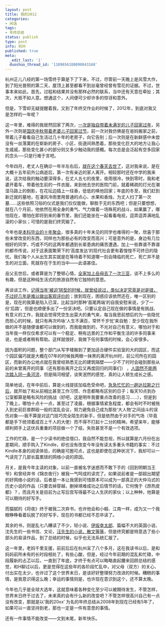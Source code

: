 ```yaml
---
layout: post
title: 我的2012
categories:
- 闲话
tags:
- 年终总结
status: publish
type: post
info: 杭州
published: true
meta:
  _edit_last: '1'
  duoshuo_thread_id: '1189656188090843168'
---
```

杭州正儿八经的第一场雪终于算是下了下来，不过，尽管前一天晚上是风雪大作，到了阳光普照的第二天，屋顶上甚至都看不到丝毫曾经曾有雪花的证据。不过，世事本来如此，首先，过程和结果并没有那样必然的联系，当中还有天意在牵扯；其次，大抵不如人意。想通这个，人间便可少却许多的惊讶和意外。

但是，下雪却无疑提醒着我，又到了年终交作业的时候了，2012年，到底对我又是怎样的一年呢？

这一年里，难得的我居然回家了两次，[一次是独自带着未满岁的儿子回家过年](http://mooninsky.net/going-home)，另外一次则是[国庆中秋带着老婆儿子回家过节](http://mooninsky.net/back-to-hometown)，前一次对我仿佛是在爸妈搬家之前，带着儿子看看自己生活过几十年的老房子，向它告别；后一次则是在新鲜感中未尝没有一丝落寞的在崭新的房子、小区、街道间熟悉着，那些变化巨大的地方让我心生戚戚，那些变化甚小的部分则又多少触动我的感概。每次总是会泛起有空多回家的念头──只是行难于言吧。

今年四月，老丈人在确诊一年半左右后，[就在这个春天去世了](http://mooninsky.net/spring-april)，这对我来说，是在大概十五年前外公病逝后，第一次有亲近的家人离开。相较那时还在中学的我来说，这次给我的触动要深得多，在丈人五七的夜里，夜雨很冷，快到零时，我和老婆开着车，带着他生前的一件衣服，来到他去世的医院门前，就着稀疏的灯光在潮湿马路上的倒影，在花坛边插上一炷香，低低的唤他回家；年底的冬至，我们赶到新迁就的墓地，在凄风冷雨里用普通的点心、水果和香烛，为丈人扫了第一次墓……这些依照习俗的仪式是我们仅仅能做，聊胜于无的东西吧；但是只要想想，就在八个月前，他依然在用全身的勇气、气力做着一场殊死的战斗，如果赢了，哪怕现在，哪怕在即将到来的春节里，我们还能坐在一起看看电视，逗弄逗弄满地乱滚的小家伙；可惜的是我们终究输了。

今年也是[本科毕业的十年聚会](http://mooninsky.net/ten-years)，很多真的十年未见的同学也难得的一聚，欣喜于那些未曾改变的东西，同样也为那些必有的改变而高兴；可是意外的是，身边有几位相好的同学，巧或不巧的这两年都遇到长辈患病的痛苦遭遇，加上一些靠谱不靠谱的都市传说，对于这表面繁荣下的‘高度发达’的现代社会更有着惶惶不可终日的隐忧。我们每个人从出生其实就是在等待着不知道哪一刻会降临的死亡，死亡并不是生的对立面，死就存在于生的当中——此语甚佳。

岳父去世后，或者算是为了整顿心情，[全家加上岳母去了一次三亚](http://mooninsky.net/sanya-trip-2012-2)，谈不上多么的有趣，但是这种纯生活式的旅游自然有它独特的意思。

再谈谈工作，[记得当年‘被迫’转型的时候，就曾经说过，类似决定究竟是对是错，不过好几年是难以做出客观评价的](http://mooninsky.net/my-2011)；放到现在，困惑应该依然还在，唯一区别的是，现在的我算是陷入已深，比起当时那种‘首尾两端’的自我安慰来说，少了一份‘后路’，但是也顺便多出了一份坚决吧。只要认定自己现在做的事情是有挑战、有意义的工作，我就会觉得凭空生出莫大的勇气来，每当我思前想后的为一些隐忧而担心的时候，就只有再次吟咏‘人生不满百，常怀千岁忧’来自勉：至少现在我所做的并不是随便谁都可以做到的，而我能做到的，不光对自己有意义，哪怕对于和当年我一样仅仅希求可以有一个稳定、稍有远景的工作和平衡生活的许多同事来说，也是或者稍有帮助。这样就很好，我做下任何事情的时候，会心安很多。

因为面积的问题，整个部门从写字楼搬到了更加适合硬件实验室的大的园区，而这个园区偏巧就是大概在07年的时候我两眼一抹黑的离开杭州时，前公司所在的园区，而新的办公地点就在我曾经熟悉无比的建筑隔壁——少不了时时会碰到那些从前的未曾离开的同事（还有那些离开之后又再度回归的同事们） ，[人固然不能两次踏入同一条河流](http://mooninsky.net/yesterday-once-more)，但是隔河相望，谈笑泯然的感觉，真的让人顿生成长之感。

简单地说，在年中前后，算是火线提拔加临危受命吧，[急急忙忙的一趟达拉斯之行后](http://mooninsky.net/?x=0&y=0&s=Dallas%E4%B9%8B%E6%97%85)，就开始了和从前相比甚至工作习惯、作息都略有区别的日子；每天10点到办公室都算是略有风险的挑战（好吧，这是明年我要重点改善的恶习……），但是到了晚上，哪怕十点十一点，甚至过了凌晨，根据事情紧急程度，都会有时不时被拖入到史前巨兽群殴一般的混乱会议，努力避免自己成为那些‘大人物’之间战斗的误伤对象──我不算是对这门技巧完全陌生的新手，但是依然由于对手的气场（毕竟都是手下统领着成百上千人的大佬）而不得不打起十二分的精神。希望来年，能够顺利把手上这伏兵重重的项目做一个了结，失败甚至不是一个有效选项。

工作的忙碌，是一个少读书的绝佳借口，我自然不能忽视，所以就算是六月份在出差期间，顺手购入了Kindle，却也没有改变今年没有读太多重头书籍的事实：不过Kindle本身的阅读体验，的确是可圈可点，这也是即使在这种状况下，我却可以一气读完了几部长篇累牍的网络小说的原因。

月关，是我今年主读的对象，以前一直被名字迷惑而不敢下手的《回到明朝当王爷》和曾经弃书《锦衣夜行》被我一气呵成的读完了。如果说前者是一部超出期望的好网络小说的话，后者是一本让我感到可惜原本可以成为一部真正的大仲马式的历史小说的作品（只要去掉穿越，删掉靖难成功之后情节的话，它何愧于《昂热皮都》？，而且月关是目前为止写后宫写得最不让人生厌的家伙；以上种种，他算是可以期待的好写手。

而猫腻的《将夜》终于被我二次弃书，也许他会和小椴、江南一样，成为又一个我眼睁睁看着玩脱了的好写手，现在的书都已经不忍卒读了。

其余的书，则是乱七八糟读了不少，轻小说、[伊坂幸太郎](http://mooninsky.net/isakakotaro)、篇幅不大的英国小说、沈先生的一些书信、文论，[汪先生的小说、散文等等](http://mooninsky.net/flowing-water-2)，但是终究都是特意选了些小部头的易读作品，到了总结的时候，似乎也无法系统汇报了。

这一年里，老妈千里支援，前前后后在杭州呆了八个多月，这在我读书以后，是和妈妈前所未有的长时段相处了，有些心酸，但是，经过今年前期的混乱和忙碌，中段履新的忐忑以后，一直到了年底，才终于有点可以略略直起腰来回顾总结的感觉，和H聊过以后，更是觉得在这些年的各阶段忙乱中，对父母（双方）的关心、付出实在太少，也许过了这个世界末日，是该好好整理努力改进的时候。糟糕的事情，是我意识得这么晚；幸运的事情则是，也许现在意识到这个，还不算太晚。

今年也几乎是全球大选年，这就意味着各种变化至少可以被期待发生，不管怎样，世界末日终于过去了，未来真的会有什么新的改变吧？不管怎样很高兴自己有一点没有改变，那就是以‘我的20xx’ 为名的年终总结从2008年到现在已经有5年了，如果可以一直坚持到老，那也一定是一件有意思的事情。

还有一件事情不能改变——文到末尾，新年快乐。

